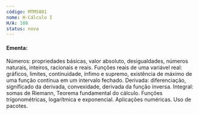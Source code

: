 ```yaml
---
código: MTM5801
nome: H-Cálculo I
H/A: 108
status: nova
---
```


#### Ementa:

Números: propriedades básicas, valor absoluto, desigualdades, números naturais, inteiros, racionais e reais. Funções reais de uma variável real: gráficos, limites, continuidade, ínfimo e supremo, existência de máximo de uma função contínua em um intervalo fechado. Derivada: diferenciação, significado da derivada, convexidade, derivada da função inversa. Integral: somas de Riemann, Teorema fundamental do cálculo. Funções trigonométricas, logarítmica e exponencial. Aplicações numéricas. Uso de pacotes.
